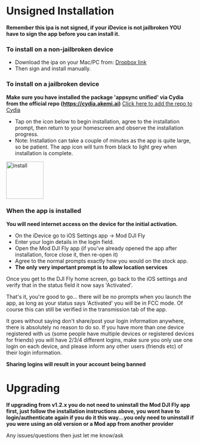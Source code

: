 # Unsigned Installation

**Remember this ipa is not signed, if your iDevice is not jailbroken YOU have to sign the app before you can install it.**



### To install on a non-jailbroken device

* Download the ipa on your Mac/PC from: [Dropbox link](https://www.dropbox.com/s/7xjs5wyyn6plk9f/Mod_DJI_Fly_v1.2.5_initial_unsig.ipa?dl=1)
* Then sign and install manually.

### To install on a jailbroken device

**Make sure you have installed the package 'appsync unified' via Cydia from the official repo (https://cydia.akemi.ai)**
[Click here to add the repo to Cydia](cydia://url/https://cydia.saurik.com/api/share#?source=https://cydia.akemi.ai/)

* Tap on the icon below to begin installation, agree to the installation prompt, then return to your homescreen and observe the installation progress.
* Note: Installation can take a couple of minutes as the app is quite large, so be patient. The app icon will turn from black to light grey when installation is complete.

<a href="itms-services://?action=download-manifest&url=https://dl.dropbox.com/s/5tnhe1w2jxvk9kt/app.plist" class="install"><img src="https://www3.djicdn.com/cms_uploads/download/app/icon/6/4bc58407c5cae24285672f8343882b39.png" height="100" alt="install"></a>


### When the app is installed

**You will need internet access on the device for the initial activation.**

* On the iDevice go to iOS Settings app -> Mod DJI Fly
* Enter your login details in the login field.
* Open the Mod DJI Fly app (if you've already opened the app after installation, force close it, then re-open it)
* Agree to the normal prompts exactly how you would on the stock app.
* **The only very important prompt is to allow location services**

Once you get to the DJI Fly home screen, go back to the iOS settings and verify that in the status field it now says 'Activated'.

That's it, you're good to go... there will be no prompts when you launch the app, as long as your status says 'Activated' you will be in FCC mode. Of course this can still be verified in the transmission tab of the app.

It goes without saying don't share/post your login information anywhere, there is absolutely no reason to do so.
If you have more than one device registered with us (some people have multiple devices or registered devices for friends) you will have 2/3/4 different logins, make sure you only use one login on each device, and please inform any other users (friends etc) of their login information.

**Sharing logins will result in your account being banned**

# Upgrading

**If upgrading from v1.2.x you do not need to uninstall the Mod DJI Fly app first, just follow the installation instructions above, you wont have to login/authenticate again if you do it this way...you only need to uninstall if you were using an old version or a Mod app from another provider**




Any issues/questions then just let me know/ask

